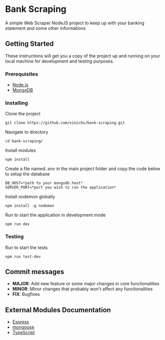 # Bank Scraping

A simple Web Scraper NodeJS project to keep up with your banking statement and some other informations

## Getting Started

These instructions will get you a copy of the project up and running on your local machine for development and testing purposes.

### Prerequisites

* [Node.js](https://nodejs.org/)
* [MongoDB](https://www.mongodb.com/)

### Installing

Clone the project

```
git clone https://github.com/vinicbs/bank-scraping.git
```

Navigate to directory

```
cd bank-scraping/
```

Install modules

```
npm install
```

Create a file named *.env* in the main project folder and copy the code below to setup the database

```
DB_HOST=*path to your mongodb host*
SERVER_PORT=*port you wish to run the application*
```

Install nodemon globally

```
npm install -g nodemon
```

Run to start the application in development mode

```
npm run dev
```

### Testing

Run to start the tests

```
npm run test-dev
```

## Commit messages

* **MAJOR**: Add new feature or some major changes in core functionalities
* **MINOR**: Minor changes that probably won't affect any functionalities
* **FIX**: Bugfixes

## External Modules Documentation

* [Express](https://expressjs.com/)
* [mongoose](https://mongoosejs.com/)
* [TypeScript](http://www.typescriptlang.org/)